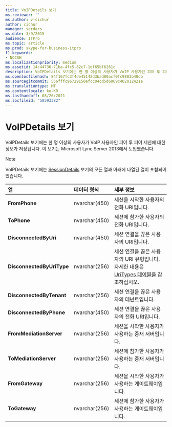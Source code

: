 ```yaml
---
title: VoIPDetails 보기
ms.reviewer: ''
ms.author: v-cichur
author: cichur
manager: serdars
ms.date: 3/9/2015
audience: ITPro
ms.topic: article
ms.prod: skype-for-business-itpro
f1.keywords:
- NOCSH
ms.localizationpriority: medium
ms.assetid: 14c44736-71ba-4fc5-82c7-1df65bf6261c
description: VoIPDetails 보기에는 한 명 이상의 사용자가 VoIP 사용자인 피어 투 피어 세션에 대한 정보가 저장됩니다. 이 보기는 Microsoft Lync Server 2013에서 도입했습니다.
ms.openlocfilehash: 84f167fc3f4de45142d3bad80acf0fc9803b40db
ms.sourcegitcommit: 556fffc96729150efcc04cd5d6069c402012421e
ms.translationtype: MT
ms.contentlocale: ko-KR
ms.lasthandoff: 08/26/2021
ms.locfileid: "58593382"
---
```

# <a name="voipdetails-view"></a>VoIPDetails 보기
 
VoIPDetails 보기에는 한 명 이상의 사용자가 VoIP 사용자인 피어 투 피어 세션에 대한 정보가 저장됩니다. 이 보기는 Microsoft Lync Server 2013에서 도입했습니다.
  
> [!NOTE]
> VoIPDetails 보기에는 [SessionDetails](sessiondetails-0.md) 보기의 모든 열과 아래에 나열된 열이 포함되어 있습니다.
  
|**열**|**데이터 형식**|**세부 정보**|
|:-----|:-----|:-----|
|**FromPhone** <br/> |nvarchar(450)  <br/> |세션을 시작한 사용자의 전화 URI입니다.  <br/> |
|**ToPhone** <br/> |nvarchar(450)  <br/> |세션에 참가한 사용자의 전화 URI입니다.  <br/> |
|**DisconnectedByUri** <br/> |nvarchar(450)  <br/> |세션 연결을 끊은 사용자의 URI입니다.  <br/> |
|**DisconnectedByUriType** <br/> |nvarchar(256)  <br/> |세션 연결을 끊은 사용자의 URI 유형입니다. 자세한 내용은 [UriTypes 테이블을](uritypes.md) 참조하십시오. <br/> |
|**DisconnectedByTenant** <br/> |nvarchar(256)  <br/> |세션 연결을 끊은 사용자의 테넌트입니다.  <br/> |
|**DisconnectedByPhone** <br/> |nvarchar(450)  <br/> |세션 연결을 끊은 사용자의 전화 URI입니다.  <br/> |
|**FromMediationServer** <br/> |nvarchar(256)  <br/> |세션을 시작한 사용자가 사용하는 중재 서버입니다.  <br/> |
|**ToMediationServer** <br/> |nvarchar(256)  <br/> |세션에 참가한 사용자가 사용하는 중재 서버입니다.  <br/> |
|**FromGateway** <br/> |nvarchar(256)  <br/> |세션을 시작한 사용자가 사용하는 게이트웨이입니다.  <br/> |
|**ToGateway** <br/> |nvarchar(256)  <br/> |세션에 참가한 사용자가 사용하는 게이트웨이입니다.  <br/> |
   

